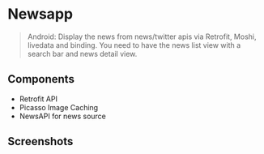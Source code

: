 # Newsapp
> Android: Display the news from news/twitter apis via Retrofit, Moshi, livedata and binding. You need to have the news list view with a search bar and news detail view. 

## Components

- Retrofit API
- Picasso Image Caching
- NewsAPI for news source

## Screenshots


